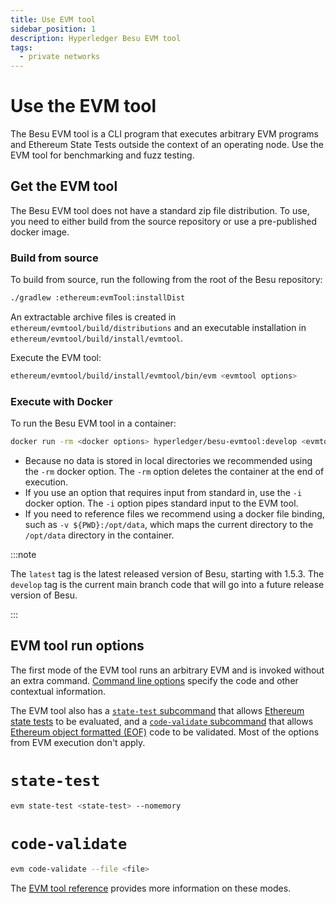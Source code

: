 ```yaml
---
title: Use EVM tool
sidebar_position: 1
description: Hyperledger Besu EVM tool
tags:
  - private networks
---
```


# Use the EVM tool

The Besu EVM tool is a CLI program that executes arbitrary EVM programs and Ethereum State Tests outside the context of an operating node. Use the EVM tool for benchmarking and fuzz testing.

## Get the EVM tool

The Besu EVM tool does not have a standard zip file distribution. To use, you need to either build from the source repository or use a pre-published docker image.

### Build from source

To build from source, run the following from the root of the Besu repository:

```bash
./gradlew :ethereum:evmTool:installDist
```

An extractable archive files is created in `ethereum/evmtool/build/distributions` and an executable installation in `ethereum/evmtool/build/install/evmtool`.

Execute the EVM tool:

```bash
ethereum/evmtool/build/install/evmtool/bin/evm <evmtool options>
```

### Execute with Docker

To run the Besu EVM tool in a container:

```bash
docker run -rm <docker options> hyperledger/besu-evmtool:develop <evmtool options>
```

- Because no data is stored in local directories we recommended using the `-rm` docker option. The `-rm` option deletes the container at the end of execution.
- If you use an option that requires input from standard in, use the `-i` docker option. The `-i` option pipes standard input to the EVM tool.
- If you need to reference files we recommend using a docker file binding, such as `-v ${PWD}:/opt/data`, which maps the current directory to the `/opt/data` directory in the container.

:::note

The `latest` tag is the latest released version of Besu, starting with 1.5.3. The `develop` tag is the current main branch code that will go into a future release version of Besu.

:::

## EVM tool run options

The first mode of the EVM tool runs an arbitrary EVM and is invoked without an extra command. [Command line options](../../reference/evm-tool.md) specify the code and other contextual information.

The EVM tool also has a [`state-test` subcommand](../../reference/evm-tool.md#state-test-options) that allows [Ethereum state tests](https://github.com/ethereum/tests/tree/develop/GeneralStateTests) to be evaluated, and a [`code-validate` subcommand](../../reference/evm-tool.md#eof-code-validation) that allows [Ethereum object formatted (EOF)](https://eips.ethereum.org/EIPS/eip-3540) code to be validated. Most of the options from EVM execution don't apply.

<!--tabs-->

# `state-test`

```bash
evm state-test <state-test> --nomemory
```

# `code-validate`

```bash
evm code-validate --file <file>
```

<!--/tabs-->

The [EVM tool reference](../../reference/evm-tool.md) provides more information on these modes.
